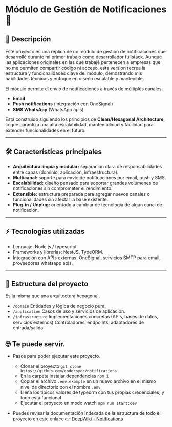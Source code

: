 # Módulo de Gestión de Notificaciones 🔔

## 📄 Descripción

Este proyecto es una réplica de un módulo de gestión de notificaciones que desarrollé durante mi primer trabajo como desarrollador fullstack. Aunque las aplicaciones originales en las que trabajé pertenecen a empresas que no me permiten compartir código ni acceso, esta versión recrea la estructura y funcionalidades clave del módulo, demostrando mis habilidades técnicas y enfoque en diseño escalable y mantenible.

El módulo permite el envío de notificaciones a través de múltiples canales:  
- **Email**  
- **Push notifications** (integración con OneSignal)  
- **SMS WhatsApp** (WhatsApp apis)

Está construido siguiendo los principios de **Clean/Hexagonal Architecture**, lo que garantiza una alta escalabilidad, mantenibilidad y facilidad para extender funcionalidades en el futuro.

---

## 🛠️ Características principales

- **Arquitectura limpia y modular:** separación clara de responsabilidades entre capas (dominio, aplicación, infraestructura).
- **Multicanal:** soporte para envío de notificaciones por email, push y SMS.   
- **Escalabilidad:** diseño pensado para soportar grandes volúmenes de notificaciones sin comprometer el rendimiento.  
- **Extensible:** estructura preparada para agregar nuevos canales o funcionalidades sin afectar la base existente.
- **Plug-in / Unplug:** orientado a cambiar de tecnologia de algun canal de notificación. 

---

## ⚡ Tecnologías utilizadas

- Lenguaje: Node.js / typescript
- Frameworks y librerías: NestJS, TypeORM.  
- Integración con APIs externas: OneSignal, servicios SMTP para email, proveedores whatsapp apis.

---

## 📂 Estructura del proyecto
Es la misma que una arquitectura hexagonal.
-  `/domain` Entidades y lógica de negocio pura.
-  `/application` Casos de uso y servicios de aplicación.
-  `/infrastructure` Implementaciones concretas (APIs, bases de datos, servicios externos) Controladores, endpoints, adaptadores de entrada/salida

## 🤓 Te puede servir.
* Pasos para poder ejecutar este proyecto.
  * Clonar el proyecto `git clone https://github.com/coderoycc/notifications`
  * En la carpeta instalar dependencias `npm i`
  * Copiar el archivo `.env.example` en un nuevo archivo en el mismo nivel de directorio con el nombre `.env`
  * Llena los tipicos valores de typeorm con tus propias credenciales, y todo esta funcional
  * Ejecutar el proyecto en modo watch `npm run start:dev`

* Puedes revisar la documentación indexada de la estructura de todo el proyecto en este enlace 👉 [DeepWiki - Notifications](https://deepwiki.com/coderoycc/notifications)


